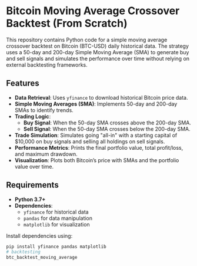 # Bitcoin Moving Average Crossover Backtest (From Scratch)

This repository contains Python code for a simple moving average crossover backtest on Bitcoin (BTC-USD) daily historical data. The strategy uses a 50-day and 200-day Simple Moving Average (SMA) to generate buy and sell signals and simulates the performance over time without relying on external backtesting frameworks.

## Features

- **Data Retrieval**: Uses `yfinance` to download historical Bitcoin price data.
- **Simple Moving Averages (SMA)**: Implements 50-day and 200-day SMAs to identify trends.
- **Trading Logic**: 
  - **Buy Signal**: When the 50-day SMA crosses above the 200-day SMA.
  - **Sell Signal**: When the 50-day SMA crosses below the 200-day SMA.
- **Trade Simulation**: Simulates going "all-in" with a starting capital of \$10,000 on buy signals and selling all holdings on sell signals.
- **Performance Metrics**: Prints the final portfolio value, total profit/loss, and maximum drawdown.
- **Visualization**: Plots both Bitcoin’s price with SMAs and the portfolio value over time.

## Requirements

- **Python 3.7+**
- **Dependencies**:
  - `yfinance` for historical data
  - `pandas` for data manipulation
  - `matplotlib` for visualization

Install dependencies using:
```bash
pip install yfinance pandas matplotlib
# backtesting
btc_backtest_moving_average
